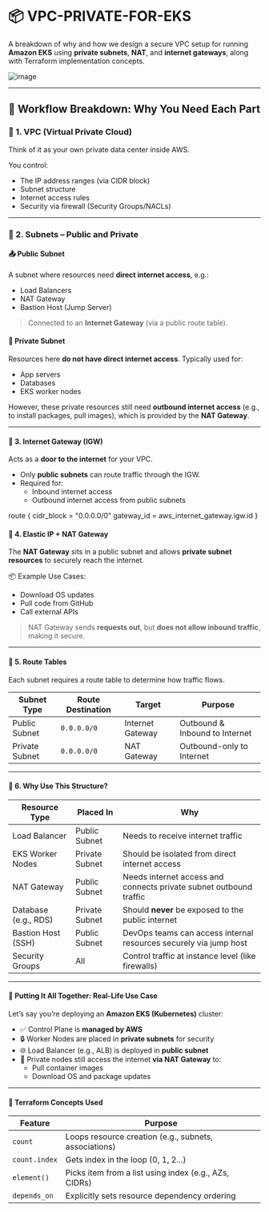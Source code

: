 # 📦 VPC-PRIVATE-FOR-EKS

A breakdown of why and how we design a secure VPC setup for running **Amazon EKS** using **private subnets**, **NAT**, and **internet gateways**, along with Terraform implementation concepts.

![image](https://github.com/user-attachments/assets/94b5f83a-c5f8-482c-a4ee-c38ac7da26e3)

---

## 🔁 Workflow Breakdown: Why You Need Each Part

### 🔹 1. VPC (Virtual Private Cloud)
Think of it as your own private data center inside AWS.

You control:

- The IP address ranges (via CIDR block)
- Subnet structure
- Internet access rules
- Security via firewall (Security Groups/NACLs)

---

### 🔹 2. Subnets – Public and Private

#### 📤 Public Subnet
A subnet where resources need **direct internet access**, e.g.:

- Load Balancers
- NAT Gateway
- Bastion Host (Jump Server)

> Connected to an **Internet Gateway** (via a public route table).

#### 🔐 Private Subnet
Resources here **do not have direct internet access**. Typically used for:

- App servers
- Databases
- EKS worker nodes

However, these private resources still need **outbound internet access** (e.g., to install packages, pull images), which is provided by the **NAT Gateway**.

---

#### 🔹 3. Internet Gateway (IGW)
Acts as a **door to the internet** for your VPC.

- Only **public subnets** can route traffic through the IGW.
- Required for:
  - Inbound internet access
  - Outbound internet access from public subnets

route {
  cidr_block = "0.0.0.0/0"
  gateway_id = aws_internet_gateway.igw.id
}

#### 🔹 4. Elastic IP + NAT Gateway

The **NAT Gateway** sits in a public subnet and allows **private subnet resources** to securely reach the internet.

📦 Example Use Cases:
- Download OS updates
- Pull code from GitHub
- Call external APIs

> NAT Gateway sends **requests out**, but **does not allow inbound traffic**, making it secure.

---

#### 🔹 5. Route Tables

Each subnet requires a route table to determine how traffic flows.

| Subnet Type     | Route Destination | Target           | Purpose                             |
|------------------|-------------------|------------------|-------------------------------------|
| Public Subnet    | `0.0.0.0/0`       | Internet Gateway | Outbound & Inbound to Internet      |
| Private Subnet   | `0.0.0.0/0`       | NAT Gateway      | Outbound-only to Internet           |

---

#### 🔹 6. Why Use This Structure?

| Resource Type        | Placed In       | Why                                                                 |
|----------------------|-----------------|----------------------------------------------------------------------|
| Load Balancer        | Public Subnet   | Needs to receive internet traffic                                   |
| EKS Worker Nodes     | Private Subnet  | Should be isolated from direct internet access                      |
| NAT Gateway          | Public Subnet   | Needs internet access and connects private subnet outbound traffic  |
| Database (e.g., RDS) | Private Subnet  | Should **never** be exposed to the public internet                  |
| Bastion Host (SSH)   | Public Subnet   | DevOps teams can access internal resources securely via jump host   |
| Security Groups      | All             | Control traffic at instance level (like firewalls)                  |

---

#### 🔄 Putting It All Together: Real-Life Use Case

Let’s say you’re deploying an **Amazon EKS (Kubernetes)** cluster:

- ✅ Control Plane is **managed by AWS**
- 🔒 Worker Nodes are placed in **private subnets** for security
- 🌐 Load Balancer (e.g., ALB) is deployed in **public subnet**
- 🔁 Private nodes still access the internet **via NAT Gateway** to:
  - Pull container images
  - Download OS and package updates

---

#### 🧠 Terraform Concepts Used

| Feature        | Purpose                                                  |
|----------------|----------------------------------------------------------|
| `count`        | Loops resource creation (e.g., subnets, associations)    |
| `count.index`  | Gets index in the loop (0, 1, 2...)                       |
| `element()`    | Picks item from a list using index (e.g., AZs, CIDRs)    |
| `depends_on`   | Explicitly sets resource dependency ordering             |


